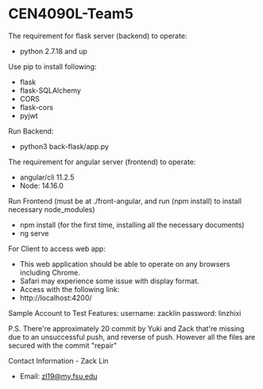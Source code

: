 # CEN4090L-Team5
The requirement for flask server (backend) to operate:
- python 2.7.18 and up

Use pip to install following:
- flask
- flask-SQLAlchemy
- CORS
- flask-cors
- pyjwt

Run Backend:
- python3 back-flask/app.py 

The requirement for angular server (frontend) to operate:
- angular/cli 11.2.5
- Node: 14.16.0

Run Frontend (must be at ./front-angular, and run (npm install) to install necessary node_modules)
- npm install (for the first time, installing all the necessary documents)
- ng serve

For Client to access web app:
- This web application should be able to operate on any browsers including Chrome.
- Safari may experience some issue with display format.
- Access with the following link:
- http://localhost:4200/

Sample Account to Test Features:
username: zacklin
password: linzhixi

P.S. There're approximately 20 commit by Yuki and Zack that're missing due to an unsuccessful
push, and reverse of push. However all the files are secured with the commit "repair"


Contact Information - Zack Lin
- Email: zl19@my.fsu.edu
